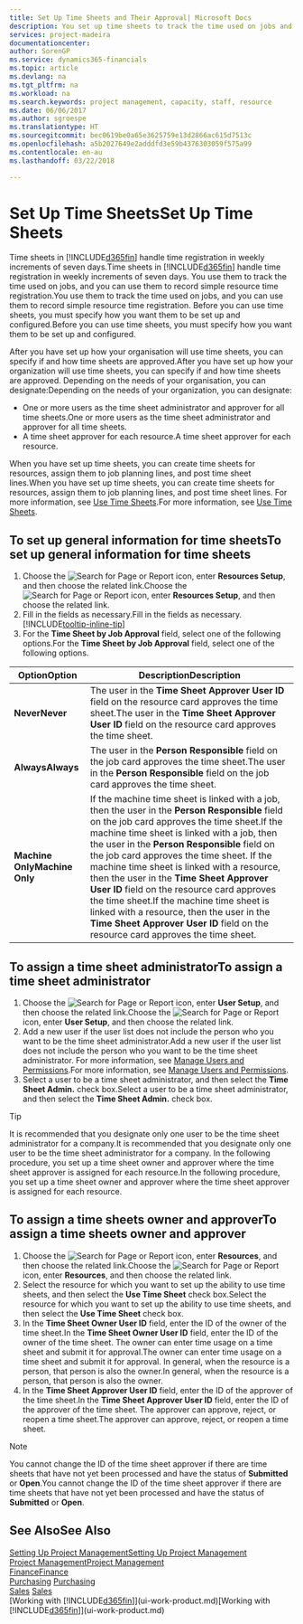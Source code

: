 ```yaml
---
title: Set Up Time Sheets and Their Approval| Microsoft Docs
description: You set up time sheets to track the time used on jobs and using resources, helping you with project management, staffing, and capacity
services: project-madeira
documentationcenter: 
author: SorenGP
ms.service: dynamics365-financials
ms.topic: article
ms.devlang: na
ms.tgt_pltfrm: na
ms.workload: na
ms.search.keywords: project management, capacity, staff, resource
ms.date: 06/06/2017
ms.author: sgroespe
ms.translationtype: HT
ms.sourcegitcommit: bec0619be0a65e3625759e13d2866ac615d7513c
ms.openlocfilehash: a5b2027649e2adddfd3e59b4376303059f575a99
ms.contentlocale: en-au
ms.lasthandoff: 03/22/2018

---
```

# <a name="set-up-time-sheets"></a><span data-ttu-id="c6ffa-103">Set Up Time Sheets</span><span class="sxs-lookup"><span data-stu-id="c6ffa-103">Set Up Time Sheets</span></span>
<span data-ttu-id="c6ffa-104">Time sheets in [!INCLUDE[d365fin](includes/d365fin_md.md)] handle time registration in weekly increments of seven days.</span><span class="sxs-lookup"><span data-stu-id="c6ffa-104">Time sheets in [!INCLUDE[d365fin](includes/d365fin_md.md)] handle time registration in weekly increments of seven days.</span></span> <span data-ttu-id="c6ffa-105">You use them to track the time used on jobs, and you can use them to record simple resource time registration.</span><span class="sxs-lookup"><span data-stu-id="c6ffa-105">You use them to track the time used on jobs, and you can use them to record simple resource time registration.</span></span> <span data-ttu-id="c6ffa-106">Before you can use time sheets, you must specify how you want them to be set up and configured.</span><span class="sxs-lookup"><span data-stu-id="c6ffa-106">Before you can use time sheets, you must specify how you want them to be set up and configured.</span></span>

<span data-ttu-id="c6ffa-107">After you have set up how your organisation will use time sheets, you can specify if and how time sheets are approved.</span><span class="sxs-lookup"><span data-stu-id="c6ffa-107">After you have set up how your organization will use time sheets, you can specify if and how time sheets are approved.</span></span> <span data-ttu-id="c6ffa-108">Depending on the needs of your organisation, you can designate:</span><span class="sxs-lookup"><span data-stu-id="c6ffa-108">Depending on the needs of your organization, you can designate:</span></span>

* <span data-ttu-id="c6ffa-109">One or more users as the time sheet administrator and approver for all time sheets.</span><span class="sxs-lookup"><span data-stu-id="c6ffa-109">One or more users as the time sheet administrator and approver for all time sheets.</span></span>
* <span data-ttu-id="c6ffa-110">A time sheet approver for each resource.</span><span class="sxs-lookup"><span data-stu-id="c6ffa-110">A time sheet approver for each resource.</span></span>

<span data-ttu-id="c6ffa-111">When you have set up time sheets, you can create time sheets for resources, assign them to job planning lines, and post time sheet lines.</span><span class="sxs-lookup"><span data-stu-id="c6ffa-111">When you have set up time sheets, you can create time sheets for resources, assign them to job planning lines, and post time sheet lines.</span></span> <span data-ttu-id="c6ffa-112">For more information, see [Use Time Sheets](projects-how-use-time-sheets.md).</span><span class="sxs-lookup"><span data-stu-id="c6ffa-112">For more information, see [Use Time Sheets](projects-how-use-time-sheets.md).</span></span>

## <a name="to-set-up-general-information-for-time-sheets"></a><span data-ttu-id="c6ffa-113">To set up general information for time sheets</span><span class="sxs-lookup"><span data-stu-id="c6ffa-113">To set up general information for time sheets</span></span>
1. <span data-ttu-id="c6ffa-114">Choose the ![Search for Page or Report](media/ui-search/search_small.png "Search for Page or Report icon") icon, enter **Resources Setup**, and then choose the related link.</span><span class="sxs-lookup"><span data-stu-id="c6ffa-114">Choose the ![Search for Page or Report](media/ui-search/search_small.png "Search for Page or Report icon") icon, enter **Resources Setup**, and then choose the related link.</span></span>  
2. <span data-ttu-id="c6ffa-115">Fill in the fields as necessary.</span><span class="sxs-lookup"><span data-stu-id="c6ffa-115">Fill in the fields as necessary.</span></span> [!INCLUDE[tooltip-inline-tip](includes/tooltip-inline-tip_md.md)]
3. <span data-ttu-id="c6ffa-116">For the **Time Sheet by Job Approval** field, select one of the following options.</span><span class="sxs-lookup"><span data-stu-id="c6ffa-116">For the **Time Sheet by Job Approval** field, select one of the following options.</span></span>

| <span data-ttu-id="c6ffa-117">Option</span><span class="sxs-lookup"><span data-stu-id="c6ffa-117">Option</span></span> | <span data-ttu-id="c6ffa-118">Description</span><span class="sxs-lookup"><span data-stu-id="c6ffa-118">Description</span></span> |
| --- | --- |
| <span data-ttu-id="c6ffa-119">**Never**</span><span class="sxs-lookup"><span data-stu-id="c6ffa-119">**Never**</span></span> |<span data-ttu-id="c6ffa-120">The user in the **Time Sheet Approver User ID** field on the resource card approves the time sheet.</span><span class="sxs-lookup"><span data-stu-id="c6ffa-120">The user in the **Time Sheet Approver User ID** field on the resource card approves the time sheet.</span></span> |
| <span data-ttu-id="c6ffa-121">**Always**</span><span class="sxs-lookup"><span data-stu-id="c6ffa-121">**Always**</span></span> |<span data-ttu-id="c6ffa-122">The user in the **Person Responsible** field on the job card approves the time sheet.</span><span class="sxs-lookup"><span data-stu-id="c6ffa-122">The user in the **Person Responsible** field on the job card approves the time sheet.</span></span> |
| <span data-ttu-id="c6ffa-123">**Machine Only**</span><span class="sxs-lookup"><span data-stu-id="c6ffa-123">**Machine Only**</span></span> |<span data-ttu-id="c6ffa-124">If the machine time sheet is linked with a job, then the user in the **Person Responsible** field on the job card approves the time sheet.</span><span class="sxs-lookup"><span data-stu-id="c6ffa-124">If the machine time sheet is linked with a job, then the user in the **Person Responsible** field on the job card approves the time sheet.</span></span> <span data-ttu-id="c6ffa-125">If the machine time sheet is linked with a resource, then the user in the **Time Sheet Approver User ID** field on the resource card approves the time sheet.</span><span class="sxs-lookup"><span data-stu-id="c6ffa-125">If the machine time sheet is linked with a resource, then the user in the **Time Sheet Approver User ID** field on the resource card approves the time sheet.</span></span> |

## <a name="to-assign-a-time-sheet-administrator"></a><span data-ttu-id="c6ffa-126">To assign a time sheet administrator</span><span class="sxs-lookup"><span data-stu-id="c6ffa-126">To assign a time sheet administrator</span></span>
1. <span data-ttu-id="c6ffa-127">Choose the ![Search for Page or Report](media/ui-search/search_small.png "Search for Page or Report icon") icon, enter **User Setup**, and then choose the related link.</span><span class="sxs-lookup"><span data-stu-id="c6ffa-127">Choose the ![Search for Page or Report](media/ui-search/search_small.png "Search for Page or Report icon") icon, enter **User Setup**, and then choose the related link.</span></span>  
2. <span data-ttu-id="c6ffa-128">Add a new user if the user list does not include the person who you want to be the time sheet administrator.</span><span class="sxs-lookup"><span data-stu-id="c6ffa-128">Add a new user if the user list does not include the person who you want to be the time sheet administrator.</span></span> <span data-ttu-id="c6ffa-129">For more information, see [Manage Users and Permissions](ui-how-users-permissions.md).</span><span class="sxs-lookup"><span data-stu-id="c6ffa-129">For more information, see [Manage Users and Permissions](ui-how-users-permissions.md).</span></span>
3. <span data-ttu-id="c6ffa-130">Select a user to be a time sheet administrator, and then select the **Time Sheet Admin.** check box.</span><span class="sxs-lookup"><span data-stu-id="c6ffa-130">Select a user to be a time sheet administrator, and then select the **Time Sheet Admin.** check box.</span></span>  

> [!TIP]  
>   <span data-ttu-id="c6ffa-131">It is recommended that you designate only one user to be the time sheet administrator for a company.</span><span class="sxs-lookup"><span data-stu-id="c6ffa-131">It is recommended that you designate only one user to be the time sheet administrator for a company.</span></span> <span data-ttu-id="c6ffa-132">In the following procedure, you set up a time sheet owner and approver where the time sheet approver is assigned for each resource.</span><span class="sxs-lookup"><span data-stu-id="c6ffa-132">In the following procedure, you set up a time sheet owner and approver where the time sheet approver is assigned for each resource.</span></span>  

## <a name="to-assign-a-time-sheets-owner-and-approver"></a><span data-ttu-id="c6ffa-133">To assign a time sheets owner and approver</span><span class="sxs-lookup"><span data-stu-id="c6ffa-133">To assign a time sheets owner and approver</span></span>
1. <span data-ttu-id="c6ffa-134">Choose the ![Search for Page or Report](media/ui-search/search_small.png "Search for Page or Report icon") icon, enter **Resources**, and then choose the related link.</span><span class="sxs-lookup"><span data-stu-id="c6ffa-134">Choose the ![Search for Page or Report](media/ui-search/search_small.png "Search for Page or Report icon") icon, enter **Resources**, and then choose the related link.</span></span>
2. <span data-ttu-id="c6ffa-135">Select the resource for which you want to set up the ability to use time sheets, and then select the **Use Time Sheet** check box.</span><span class="sxs-lookup"><span data-stu-id="c6ffa-135">Select the resource for which you want to set up the ability to use time sheets, and then select the **Use Time Sheet** check box.</span></span>  
3. <span data-ttu-id="c6ffa-136">In the **Time Sheet Owner User ID** field, enter the ID of the owner of the time sheet.</span><span class="sxs-lookup"><span data-stu-id="c6ffa-136">In the **Time Sheet Owner User ID** field, enter the ID of the owner of the time sheet.</span></span> <span data-ttu-id="c6ffa-137">The owner can enter time usage on a time sheet and submit it for approval.</span><span class="sxs-lookup"><span data-stu-id="c6ffa-137">The owner can enter time usage on a time sheet and submit it for approval.</span></span> <span data-ttu-id="c6ffa-138">In general, when the resource is a person, that person is also the owner.</span><span class="sxs-lookup"><span data-stu-id="c6ffa-138">In general, when the resource is a person, that person is also the owner.</span></span>  
4. <span data-ttu-id="c6ffa-139">In the **Time Sheet Approver User ID** field, enter the ID of the approver of the time sheet.</span><span class="sxs-lookup"><span data-stu-id="c6ffa-139">In the **Time Sheet Approver User ID** field, enter the ID of the approver of the time sheet.</span></span> <span data-ttu-id="c6ffa-140">The approver can approve, reject, or reopen a time sheet.</span><span class="sxs-lookup"><span data-stu-id="c6ffa-140">The approver can approve, reject, or reopen a time sheet.</span></span>  

> [!NOTE]  
>   <span data-ttu-id="c6ffa-141">You cannot change the ID of the time sheet approver if there are time sheets that have not yet been processed and have the status of **Submitted** or **Open**.</span><span class="sxs-lookup"><span data-stu-id="c6ffa-141">You cannot change the ID of the time sheet approver if there are time sheets that have not yet been processed and have the status of **Submitted** or **Open**.</span></span>

## <a name="see-also"></a><span data-ttu-id="c6ffa-142">See Also</span><span class="sxs-lookup"><span data-stu-id="c6ffa-142">See Also</span></span>
[<span data-ttu-id="c6ffa-143">Setting Up Project Management</span><span class="sxs-lookup"><span data-stu-id="c6ffa-143">Setting Up Project Management</span></span>](projects-setup-projects.md)  
[<span data-ttu-id="c6ffa-144">Project Management</span><span class="sxs-lookup"><span data-stu-id="c6ffa-144">Project Management</span></span>](projects-manage-projects.md)  
[<span data-ttu-id="c6ffa-145">Finance</span><span class="sxs-lookup"><span data-stu-id="c6ffa-145">Finance</span></span>](finance.md)  
<span data-ttu-id="c6ffa-146">[Purchasing](purchasing-manage-purchasing.md)       </span><span class="sxs-lookup"><span data-stu-id="c6ffa-146">[Purchasing](purchasing-manage-purchasing.md)       </span></span>  
<span data-ttu-id="c6ffa-147">[Sales](sales-manage-sales.md)    </span><span class="sxs-lookup"><span data-stu-id="c6ffa-147">[Sales](sales-manage-sales.md)    </span></span>  
<span data-ttu-id="c6ffa-148">[Working with [!INCLUDE[d365fin](includes/d365fin_md.md)]](ui-work-product.md)</span><span class="sxs-lookup"><span data-stu-id="c6ffa-148">[Working with [!INCLUDE[d365fin](includes/d365fin_md.md)]](ui-work-product.md)</span></span>  

